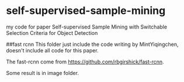 # self-supervised-sample-mining
my code for paper Self-supervised Sample Mining with Switchable Selection Criteria for Object Detection

##fast rcnn
This folder just include the code writing by MintYiqingchen, doesn't include all code for this paper.

The fast-rcnn come from https://github.com/rbgirshick/fast-rcnn.

Some result is in image folder.
